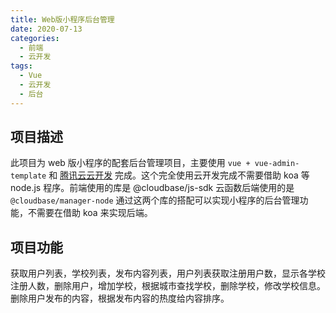 ```yaml
---
title: Web版小程序后台管理
date: 2020-07-13
categories:
  - 前端
  - 云开发
tags:
  - Vue
  - 云开发
  - 后台
---
```


## 项目描述

<!-- > [项目地址](http://188.131.188.209/admin) -->

此项目为 web 版小程序的配套后台管理项目，主要使用 `vue + vue-admin-template` 和 [腾讯云云开发](https://cloudbase.net) 完成。这个完全使用云开发完成不需要借助 koa 等 node.js 程序。前端使用的库是 @cloudbase/js-sdk 云函数后端使用的是`@cloudbase/manager-node` 通过这两个库的搭配可以实现小程序的后台管理功能，不需要在借助 koa 来实现后端。

<!-- more -->

## 项目功能

获取用户列表，学校列表，发布内容列表，用户列表获取注册用户数，显示各学校注册人数，删除用户，增加学校，根据城市查找学校，删除学校，修改学校信息。删除用户发布的内容，根据发布内容的热度给内容排序。
